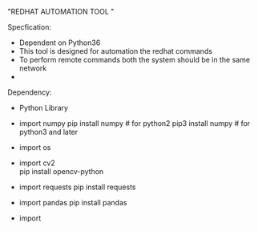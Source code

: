 "REDHAT AUTOMATION TOOL "



Specfication:

* Dependent on Python36
* This tool is designed for automation the redhat commands
* To perform remote commands both the system should be in the same network
*

Dependency:

* Python Library

 - import numpy
		pip install numpy # for python2
		pip3 install numpy # for python3 and later
 - import os

 - import cv2   
		pip install opencv-python 

 - import requests
		pip install requests
 - import pandas
		pip install pandas
 - import
  
